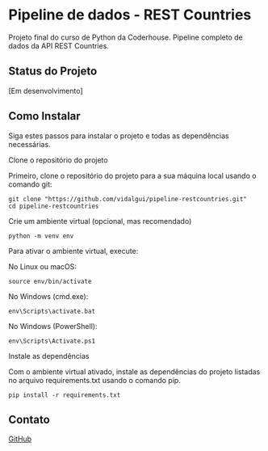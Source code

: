 # Pipeline de dados - REST Countries

Projeto final do curso de Python da Coderhouse. Pipeline completo de dados da API REST Countries.

## Status do Projeto

[Em desenvolvimento]

## Como Instalar

Siga estes passos para instalar o projeto e todas as dependências necessárias.

Clone o repositório do projeto

Primeiro, clone o repositório do projeto para a sua máquina local usando o comando git:

    git clone "https://github.com/vidalgui/pipeline-restcountries.git"
    cd pipeline-restcountries

Crie um ambiente virtual (opcional, mas recomendado)

    python -m venv env

Para ativar o ambiente virtual, execute:

No Linux ou macOS:

    source env/bin/activate
    

No Windows (cmd.exe):

    env\Scripts\activate.bat


No Windows (PowerShell):

    env\Scripts\Activate.ps1
Instale as dependências

Com o ambiente virtual ativado, instale as dependências do projeto listadas no arquivo requirements.txt usando o comando pip.

    pip install -r requirements.txt


## Contato

[GitHub](https://github.com/vidalgui)